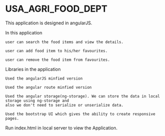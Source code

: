 # USA_AGRI_FOOD_DEPT

This application is designed in angularJS.

In this application
    
    user can search the food items and view the details.
    
    user can add food item to his/her favourites.
    
    user can remove the food item from favourites.

Libraries in the application

    Used the angularJS minfied version
    
    Used the angular route minfied version

    Used the angular storage(ng-storage). We can store the data in local storage using ng-storage and 
    also we don't need to serialize or unserialize data.

    Used the bootstrap UI which gives the ability to create responsive pages.



Run index.html in local server to view the Application.
